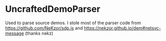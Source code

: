 # UncraftedDemoParser
Used to parse source demos.
I stole most of the parser code from https://github.com/NeKzor/sdp.js and https://nekzor.github.io/dem#netsvc-message
(thanks nekz)
